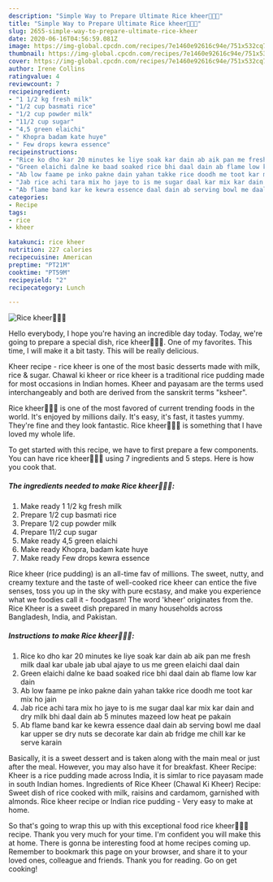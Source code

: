 ```yaml
---
description: "Simple Way to Prepare Ultimate Rice kheer💖💖💖"
title: "Simple Way to Prepare Ultimate Rice kheer💖💖💖"
slug: 2655-simple-way-to-prepare-ultimate-rice-kheer
date: 2020-06-16T04:56:59.081Z
image: https://img-global.cpcdn.com/recipes/7e1460e92616c94e/751x532cq70/rice-kheer💖💖💖-recipe-main-photo.jpg
thumbnail: https://img-global.cpcdn.com/recipes/7e1460e92616c94e/751x532cq70/rice-kheer💖💖💖-recipe-main-photo.jpg
cover: https://img-global.cpcdn.com/recipes/7e1460e92616c94e/751x532cq70/rice-kheer💖💖💖-recipe-main-photo.jpg
author: Irene Collins
ratingvalue: 4
reviewcount: 7
recipeingredient:
- "1 1/2 kg fresh milk"
- "1/2 cup basmati rice"
- "1/2 cup powder milk"
- "11/2 cup sugar"
- "4,5 green elaichi"
- " Khopra badam kate huye"
- " Few drops kewra essence"
recipeinstructions:
- "Rice ko dho kar 20 minutes ke liye soak kar dain ab aik pan me fresh milk daal kar ubale jab ubal ajaye to us me green elaichi daal dain"
- "Green elaichi dalne ke baad soaked rice bhi daal dain ab flame low kar dain"
- "Ab low faame pe inko pakne dain yahan takke rice doodh me toot kar mix ho jain"
- "Jab rice achi tara mix ho jaye to is me sugar daal kar mix kar dain and dry milk bhi daal dain ab 5 minutes mazeed low heat pe pakain"
- "Ab flame band kar ke kewra essence daal dain ab serving bowl me daal kar upper se dry nuts se decorate kar dain ab fridge me chill kar ke serve karain"
categories:
- Recipe
tags:
- rice
- kheer

katakunci: rice kheer 
nutrition: 227 calories
recipecuisine: American
preptime: "PT21M"
cooktime: "PT59M"
recipeyield: "2"
recipecategory: Lunch

---
```



![Rice kheer💖💖💖](https://img-global.cpcdn.com/recipes/7e1460e92616c94e/751x532cq70/rice-kheer💖💖💖-recipe-main-photo.jpg)

Hello everybody, I hope you're having an incredible day today. Today, we're going to prepare a special dish, rice kheer💖💖💖. One of my favorites. This time, I will make it a bit tasty. This will be really delicious.

Kheer recipe - rice kheer is one of the most basic desserts made with milk, rice &amp; sugar. Chawal ki kheer or rice kheer is a traditional rice pudding made for most occasions in Indian homes. Kheer and payasam are the terms used interchangeably and both are derived from the sanskrit terms &#34;ksheer&#34;.

Rice kheer💖💖💖 is one of the most favored of current trending foods in the world. It's enjoyed by millions daily. It's easy, it's fast, it tastes yummy. They're fine and they look fantastic. Rice kheer💖💖💖 is something that I have loved my whole life.


To get started with this recipe, we have to first prepare a few components. You can have rice kheer💖💖💖 using 7 ingredients and 5 steps. Here is how you cook that.

<!--inarticleads1-->

##### The ingredients needed to make Rice kheer💖💖💖:

1. Make ready 1 1/2 kg fresh milk
1. Prepare 1/2 cup basmati rice
1. Prepare 1/2 cup powder milk
1. Prepare 11/2 cup sugar
1. Make ready 4,5 green elaichi
1. Make ready  Khopra, badam kate huye
1. Make ready  Few drops kewra essence


Rice kheer (rice pudding) is an all-time fav of millions. The sweet, nutty, and creamy texture and the taste of well-cooked rice kheer can entice the five senses, toss you up in the sky with pure ecstasy, and make you experience what we foodies call it - foodgasm! The word &#39;kheer&#39; originates from the. Rice Kheer is a sweet dish prepared in many households across Bangladesh, India, and Pakistan. 

<!--inarticleads2-->

##### Instructions to make Rice kheer💖💖💖:

1. Rice ko dho kar 20 minutes ke liye soak kar dain ab aik pan me fresh milk daal kar ubale jab ubal ajaye to us me green elaichi daal dain
1. Green elaichi dalne ke baad soaked rice bhi daal dain ab flame low kar dain
1. Ab low faame pe inko pakne dain yahan takke rice doodh me toot kar mix ho jain
1. Jab rice achi tara mix ho jaye to is me sugar daal kar mix kar dain and dry milk bhi daal dain ab 5 minutes mazeed low heat pe pakain
1. Ab flame band kar ke kewra essence daal dain ab serving bowl me daal kar upper se dry nuts se decorate kar dain ab fridge me chill kar ke serve karain


Basically, it is a sweet dessert and is taken along with the main meal or just after the meal. However, you may also have it for breakfast. Kheer Recipe: Kheer is a rice pudding made across India, it is simlar to rice payasam made in south Indian homes. Ingredients of Rice Kheer (Chawal Ki Kheer) Recipe: Sweet dish of rice cooked with milk, raisins and cardamom, garnished with almonds. Rice kheer recipe or Indian rice pudding - Very easy to make at home. 

So that's going to wrap this up with this exceptional food rice kheer💖💖💖 recipe. Thank you very much for your time. I'm confident you will make this at home. There is gonna be interesting food at home recipes coming up. Remember to bookmark this page on your browser, and share it to your loved ones, colleague and friends. Thank you for reading. Go on get cooking!
